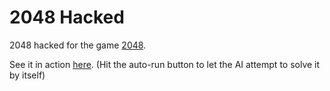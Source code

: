 # 2048 Hacked

2048 hacked for the game [2048](https://github.com/gabrielecirulli/2048).

See it in action [here](https://zacinaction.github.io/2048-hacked/). (Hit the auto-run button to let the AI attempt to solve it by itself)



